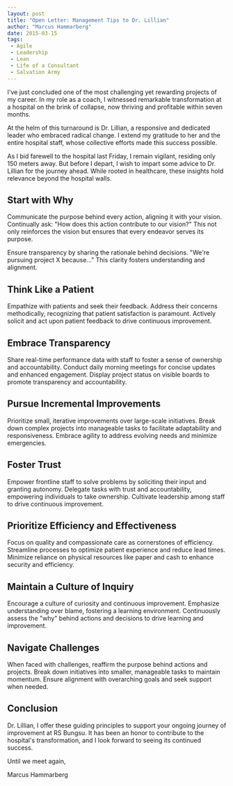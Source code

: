 ```yaml
---
layout: post
title: "Open Letter: Management Tips to Dr. Lillian"
author: "Marcus Hammarberg"
date: 2015-03-15
tags:
 - Agile
 - Leadership
 - Lean
 - Life of a Consultant
 - Salvation Army
---
```


I've just concluded one of the most challenging yet rewarding projects of my career. In my role as a coach, I witnessed remarkable transformation at a hospital on the brink of collapse, now thriving and profitable within seven months.

At the helm of this turnaround is Dr. Lillian, a responsive and dedicated leader who embraced radical change. I extend my gratitude to her and the entire hospital staff, whose collective efforts made this success possible.

As I bid farewell to the hospital last Friday, I remain vigilant, residing only 150 meters away. But before I depart, I wish to impart some advice to Dr. Lillian for the journey ahead. While rooted in healthcare, these insights hold relevance beyond the hospital walls.

## Start with Why

Communicate the purpose behind every action, aligning it with your vision. Continually ask: "How does this action contribute to our vision?" This not only reinforces the vision but ensures that every endeavor serves its purpose.

Ensure transparency by sharing the rationale behind decisions. "We're pursuing project X because..." This clarity fosters understanding and alignment.

## Think Like a Patient

Empathize with patients and seek their feedback. Address their concerns methodically, recognizing that patient satisfaction is paramount. Actively solicit and act upon patient feedback to drive continuous improvement.

## Embrace Transparency

Share real-time performance data with staff to foster a sense of ownership and accountability. Conduct daily morning meetings for concise updates and enhanced engagement. Display project status on visible boards to promote transparency and accountability.

## Pursue Incremental Improvements

Prioritize small, iterative improvements over large-scale initiatives. Break down complex projects into manageable tasks to facilitate adaptability and responsiveness. Embrace agility to address evolving needs and minimize emergencies.

## Foster Trust

Empower frontline staff to solve problems by soliciting their input and granting autonomy. Delegate tasks with trust and accountability, empowering individuals to take ownership. Cultivate leadership among staff to drive continuous improvement.

## Prioritize Efficiency and Effectiveness

Focus on quality and compassionate care as cornerstones of efficiency. Streamline processes to optimize patient experience and reduce lead times. Minimize reliance on physical resources like paper and cash to enhance security and efficiency.

## Maintain a Culture of Inquiry

Encourage a culture of curiosity and continuous improvement. Emphasize understanding over blame, fostering a learning environment. Continuously assess the "why" behind actions and decisions to drive learning and improvement.

## Navigate Challenges

When faced with challenges, reaffirm the purpose behind actions and projects. Break down initiatives into smaller, manageable tasks to maintain momentum. Ensure alignment with overarching goals and seek support when needed.

## Conclusion

Dr. Lillian, I offer these guiding principles to support your ongoing journey of improvement at RS Bungsu. It has been an honor to contribute to the hospital's transformation, and I look forward to seeing its continued success.

Until we meet again,

Marcus Hammarberg
